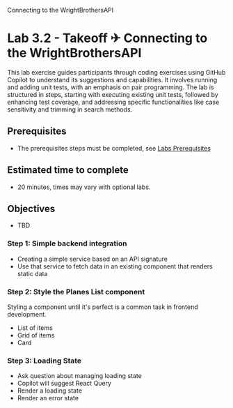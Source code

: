 Connecting to the WrightBrothersAPI

# Lab 3.2 - Takeoff ✈ Connecting to the WrightBrothersAPI
This lab exercise guides participants through coding exercises using GitHub Copilot to understand its suggestions and capabilities. It involves running and adding unit tests, with an emphasis on pair programming. The lab is structured in steps, starting with executing existing unit tests, followed by enhancing test coverage, and addressing specific functionalities like case sensitivity and trimming in search methods.

## Prerequisites
- The prerequisites steps must be completed, see [Labs Prerequisites](./Labs/Lab%201.1%20-%20Pre-Flight%20Checklist)

## Estimated time to complete
- 20 minutes, times may vary with optional labs.

## Objectives
- TBD

### Step 1: Simple backend integration

- Creating a simple service based on an API signature
- Use that service to fetch data in an existing component that renders static data

### Step 2: Style the Planes List component

Styling a component until it's perfect is a common task in frontend development.

- List of items
- Grid of items
- Card

### Step 3: Loading State

- Ask question about managing loading state
- Copilot will suggest React Query
- Render a loading state
- Render an error state



